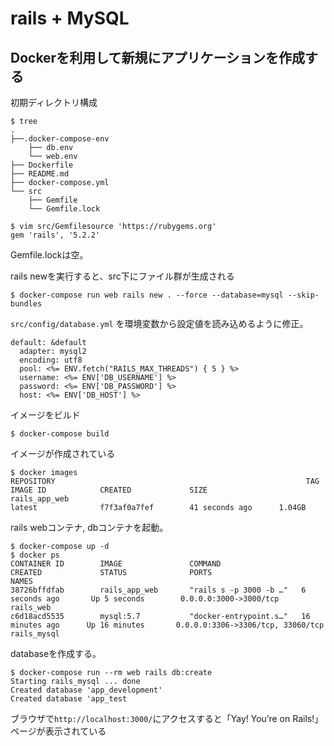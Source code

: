 # rails + MySQL
## Dockerを利用して新規にアプリケーションを作成する
初期ディレクトリ構成
```
$ tree
.
├──.docker-compose-env
    ├── db.env
    └── web.env
├── Dockerfile
├── README.md
├── docker-compose.yml
└── src
    ├── Gemfile
    └── Gemfile.lock
```
```
$ vim src/Gemfilesource 'https://rubygems.org'
gem 'rails', '5.2.2'
```
Gemfile.lockは空。

rails newを実行すると、src下にファイル群が生成される
```
$ docker-compose run web rails new . --force --database=mysql --skip-bundles
```

`src/config/database.yml` を環境変数から設定値を読み込めるように修正。
```
default: &default
  adapter: mysql2
  encoding: utf8
  pool: <%= ENV.fetch("RAILS_MAX_THREADS") { 5 } %>
  username: <%= ENV['DB_USERNAME'] %>
  password: <%= ENV['DB_PASSWORD'] %>
  host: <%= ENV['DB_HOST'] %>
```

イメージをビルド
```
$ docker-compose build
```

イメージが作成されている
```
$ docker images
REPOSITORY                                                        TAG                 IMAGE ID            CREATED             SIZE
rails_app_web                                                     latest              f7f3af0a7fef        41 seconds ago      1.04GB
```

rails webコンテナ, dbコンテナを起動。
```
$ docker-compose up -d
$ docker ps
CONTAINER ID        IMAGE               COMMAND                  CREATED             STATUS              PORTS                               NAMES
38726bffdfab        rails_app_web       "rails s -p 3000 -b …"   6 seconds ago       Up 5 seconds        0.0.0.0:3000->3000/tcp              rails_web
c6d18acd5535        mysql:5.7           "docker-entrypoint.s…"   16 minutes ago      Up 16 minutes       0.0.0.0:3306->3306/tcp, 33060/tcp   rails_mysql
```

databaseを作成する。
```
$ docker-compose run --rm web rails db:create
Starting rails_mysql ... done
Created database 'app_development'
Created database 'app_test
```

ブラウザで`http://localhost:3000/`にアクセスすると「Yay! You’re on Rails!」ページが表示されている
